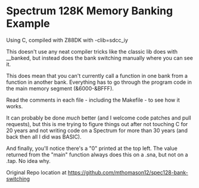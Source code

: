 # Spectrum 128K Memory Banking Example

Using C, compiled with Z88DK with -clib=sdcc_iy

This doesn't use any neat compiler tricks like the classic lib does with __banked,
but instead does the bank switching manually where you can see it.

This does mean that you can't currently call a function in one bank from a function in another bank.
Everything has to go through the program code in the main memory segment (&6000-&BFFF).

Read the comments in each file - including the Makefile - to see how it works.

It can probably be done *much* better (and I welcome code patches and pull requests), but this is me 
trying to figure things out after not touching C for 20 years and not writing code on a Spectrum for 
more than 30 years (and back then all I did was BASIC).

And finally, you'll notice there's a "0" printed at the top left.  The value returned from the "main" function always does this on a .sna, but not on a .tap.  No idea why.

Original Repo location at https://github.com/mthomason12/spec128-bank-switching

